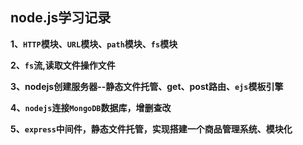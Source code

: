 ## node.js学习记录
  **1、`HTTP`模块、`URL`模块、`path`模块、`fs`模块**
  
  **2、`fs`流,读取文件操作文件**
  
  **3、nodejs创建服务器--静态文件托管、get、post路由、`ejs`模板引擎**
  
  **4、`nodejs`连接`MongoDB`数据库，增删查改**
  
  **5、`express`中间件，静态文件托管，实现搭建一个商品管理系统、模块化**
